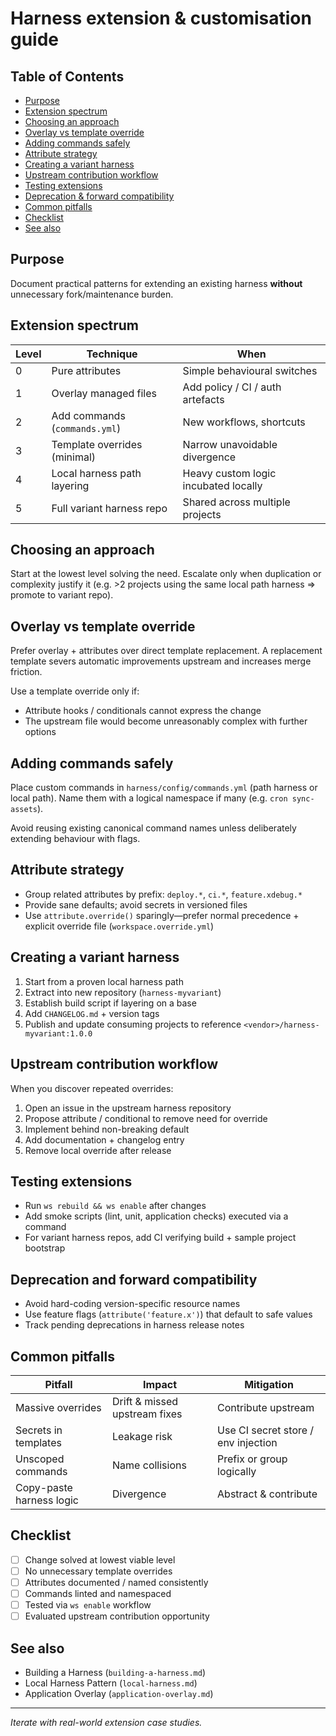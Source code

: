 # Harness extension & customisation guide

<!-- TOC -->
## Table of Contents

- [Purpose](#purpose)
- [Extension spectrum](#extension-spectrum)
- [Choosing an approach](#choosing-an-approach)
- [Overlay vs template override](#overlay-vs-template-override)
- [Adding commands safely](#adding-commands-safely)
- [Attribute strategy](#attribute-strategy)
- [Creating a variant harness](#creating-a-variant-harness)
- [Upstream contribution workflow](#upstream-contribution-workflow)
- [Testing extensions](#testing-extensions)
- [Deprecation & forward compatibility](#deprecation-and-forward-compatibility)
- [Common pitfalls](#common-pitfalls)
- [Checklist](#checklist)
- [See also](#see-also)

<!-- /TOC -->

## Purpose

Document practical patterns for extending an existing harness **without**
unnecessary fork/maintenance burden.

## Extension spectrum

| Level | Technique | When |
|-------|----------|------|
| 0 | Pure attributes | Simple behavioural switches |
| 1 | Overlay managed files | Add policy / CI / auth artefacts |
| 2 | Add commands (`commands.yml`) | New workflows, shortcuts |
| 3 | Template overrides (minimal) | Narrow unavoidable divergence |
| 4 | Local harness path layering | Heavy custom logic incubated locally |
| 5 | Full variant harness repo | Shared across multiple projects |

## Choosing an approach

Start at the lowest level solving the need. Escalate only when duplication or
complexity justify it (e.g. >2 projects using the same local path harness ⇒
promote to variant repo).

## Overlay vs template override

Prefer overlay + attributes over direct template replacement. A replacement
template severs automatic improvements upstream and increases merge friction.

Use a template override only if:

- Attribute hooks / conditionals cannot express the change
- The upstream file would become unreasonably complex with further options

## Adding commands safely

Place custom commands in `harness/config/commands.yml` (path harness or local
path). Name them with a logical namespace if many (e.g. `cron sync-assets`).

Avoid reusing existing canonical command names unless deliberately extending
behaviour with flags.

## Attribute strategy

- Group related attributes by prefix: `deploy.*`, `ci.*`, `feature.xdebug.*`
- Provide sane defaults; avoid secrets in versioned files
- Use `attribute.override()` sparingly—prefer normal precedence + explicit
  override file (`workspace.override.yml`)

## Creating a variant harness

1. Start from a proven local harness path
2. Extract into new repository (`harness-myvariant`)
3. Establish build script if layering on a base
4. Add `CHANGELOG.md` + version tags
5. Publish and update consuming projects to reference `<vendor>/harness-myvariant:1.0.0`

## Upstream contribution workflow

When you discover repeated overrides:

1. Open an issue in the upstream harness repository
2. Propose attribute / conditional to remove need for override
3. Implement behind non-breaking default
4. Add documentation + changelog entry
5. Remove local override after release

## Testing extensions

- Run `ws rebuild && ws enable` after changes
- Add smoke scripts (lint, unit, application checks) executed via a command
- For variant harness repos, add CI verifying build + sample project bootstrap

## Deprecation and forward compatibility

- Avoid hard-coding version-specific resource names
- Use feature flags (`attribute('feature.x')`) that default to safe values
- Track pending deprecations in harness release notes

## Common pitfalls

| Pitfall | Impact | Mitigation |
|---------|--------|------------|
| Massive overrides | Drift & missed upstream fixes | Contribute upstream |
| Secrets in templates | Leakage risk | Use CI secret store / env injection |
| Unscoped commands | Name collisions | Prefix or group logically |
| Copy-paste harness logic | Divergence | Abstract & contribute |

## Checklist

- [ ] Change solved at lowest viable level
- [ ] No unnecessary template overrides
- [ ] Attributes documented / named consistently
- [ ] Commands linted and namespaced
- [ ] Tested via `ws enable` workflow
- [ ] Evaluated upstream contribution opportunity

## See also

- Building a Harness (`building-a-harness.md`)
- Local Harness Pattern (`local-harness.md`)
- Application Overlay (`application-overlay.md`)

---
*Iterate with real-world extension case studies.*
